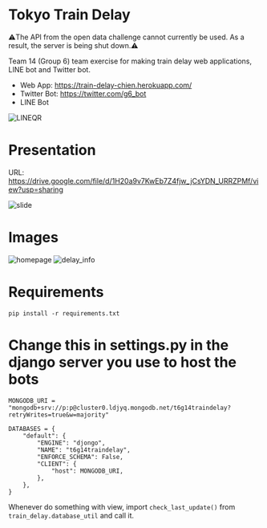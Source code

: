 # Tokyo Train Delay

⚠️The API from the open data challenge cannot currently be used. As a result, the server is being shut down.⚠️

Team 14 (Group 6) team exercise for making train delay web applications, LINE bot and Twitter bot.

- Web App: https://train-delay-chien.herokuapp.com/
- Twitter Bot: https://twitter.com/g6_bot
- LINE Bot 

![LINEQR](https://user-images.githubusercontent.com/85671768/148489924-081a7f8a-f8f1-404d-8670-4106b0693459.png)

# Presentation

URL: https://drive.google.com/file/d/1H20a9v7KwEb7Z4fjw_jCsYDN_URRZPMf/view?usp=sharing

![slide](https://github.com/chanon-mike/train-delay-team14/assets/27944646/b73804fa-d0f6-4a28-9ddf-50af26a4a588)


# Images

![homepage](https://github.com/chanon-lim/team14-g6-train-delay/assets/85671768/8fa8c5fe-c967-4a0b-b2f8-17bd3ae2adca)
![delay_info](https://github.com/chanon-lim/team14-g6-train-delay/assets/85671768/659c5fe2-7207-47fd-888e-cf9824b640e0)

# Requirements

```
pip install -r requirements.txt
```

# Change this in settings.py in the django server you use to host the bots

```
MONGODB_URI = "mongodb+srv://p:p@cluster0.ldjyq.mongodb.net/t6g14traindelay?retryWrites=true&w=majority"

DATABASES = {
    "default": {
        "ENGINE": "djongo",
        "NAME": "t6g14traindelay",
        "ENFORCE_SCHEMA": False,
        "CLIENT": {
            "host": MONGODB_URI,
        },
    },
}
```

Whenever do something with view, import `check_last_update()` from `train_delay.database_util` and call it.
